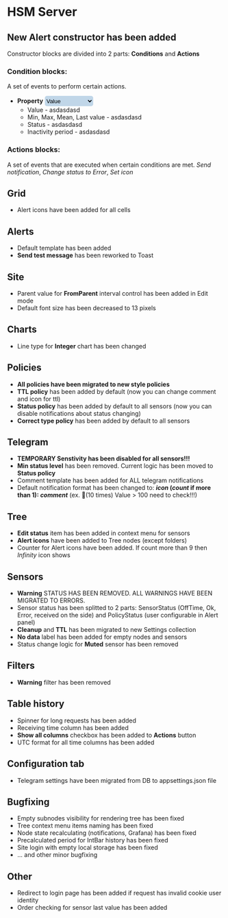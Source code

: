 # HSM Server

## New Alert constructor has been added
Constructor blocks are divided into 2 parts: **Conditions** and **Actions**
### Condition blocks:
A set of events to perform certain actions.
<ul>
    <li> <b>Property</b>
    <select class="alert-block alert-select property-select">
        <option selected="selected">Value</option>
        <option>Min</option>
        <option>Max</option>
        <option>Mean</option>
        <option>LastValue</option>
        <option>Status</option>
        <option>Inactivity period</option>
    </select>
        <ul>
            <li>Value - asdasdasd</li>
            <li>Min, Max, Mean, Last value - asdasdasd</li>
            <li>Status - asdasdasd</li>
            <li>Inactivity period - asdasdasd</li>
        </ul>
    </li>
</ul>

### Actions blocks:
A set of events that are executed when certain conditions are met.
*Send notification*, *Change status to Error*, *Set icon*

## Grid
* Alert icons have been added for all cells

## Alerts
* Default template has been added
* **Send test message** has been reworked to Toast

## Site
* Parent value for **FromParent** interval control has been added in Edit mode
* Default font size has been decreased to 13 pixels

## Charts
* Line type for **Integer** chart has been changed

## Policies
* **All policies have been migrated to new style policies**
* **TTL policy** has been added by default (now you can change comment and icon for ttl)
* **Status policy** has been added by default to all sensors (now you can disable notifications about status changing)
* **Correct type policy** has been added by default to all sensors

## Telegram
* **TEMPORARY Senstivity has been disabled for all sensors!!!**
* **Min status level** has been removed. Current logic has been moved to **Status policy**
* Comment template has been added for ALL telegram notifications
* Default notification format has been changed to: ***icon* (*count* if more than 1): *comment*** (ex. 🔼(10 times) Value > 100 need to check!!!)


## Tree
* **Edit status** item has been added in context menu for sensors
* **Alert icons** have been added to Tree nodes (except folders)
* Counter for Alert icons have been added. If count more than 9 then *Infinity* icon shows

## Sensors
* **Warning** STATUS HAS BEEN REMOVED. ALL WARNINGS HAVE BEEN MIGRATED TO ERRORS.
* Sensor status has been splitted to 2 parts: SensorStatus (OffTime, Ok, Error, received on the side) and PolicyStatus (user configurable in Alert panel)
* **Cleanup** and **TTL** has been migrated to new Settings collection
* **No data** label has been added for empty nodes and sensors
* Status change logic for **Muted** sensor has been removed

## Filters
* **Warning** filter has been removed

## Table history
* Spinner for long requests has been added
* Receiving time column has been added
* **Show all columns** checkbox has been added to **Actions** button
* UTC format for all time columns has been added

## Configuration tab 
* Telegram settings have been migrated from DB to appsettings.json file

## Bugfixing
* Empty subnodes visibility for rendering tree has been fixed
* Tree context menu items naming has been fixed
* Node state recalculating (notifications, Grafana) has been fixed
* Precalculated period for IntBar history has been fixed
* Site login with empty local storage has been fixed
* ... and other minor bugfixing

## Other
* Redirect to login page has been added if request has invalid cookie user identity
* Order checking for sensor last value has been added

<style>
.alert-block {
    border-radius: 5px;
    height: 1.5rem;
    border: none;
    margin-right: 2px;
    display: inline-block;
}

.alert-text-block {
    padding: 0px 7px;
    border-radius: 5px;
    height: 1.5rem;
    margin-right: 2px;
}


.alert-select {
    cursor: pointer;
    display: inline-block;
}

.alert-select:focus {
    outline: none;
}

.alert-select option {
    background-color: white;
}


.property-select {
    background-color: rgba(51,122,183,.3);
}

.property-select:hover {
    background-color: rgba(51,122,183,.5);
}


.operation-select {
    background-color: rgba(92,184,92,.3);
}

.operation-select:hover {
    background-color: rgba(92,184,92,.5);
}


.target-input {
    background-color: rgba(221,221,221,.5);
    padding: 0px 5px;
    display: inline-block;
}

.target-input:focus {
    outline: none;
}


.target-value {
    max-width: 108px;
}

.target-period {
    max-width: 180px;
    padding: 0px 2px;
}

.target-custom-period {
    background-color: rgba(238,238,238,1);
}


.target-comment {
    min-width: 200px;
}
</style>

